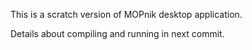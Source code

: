This is a scratch version of MOPnik desktop application. 

Details about compiling and running in next commit.
